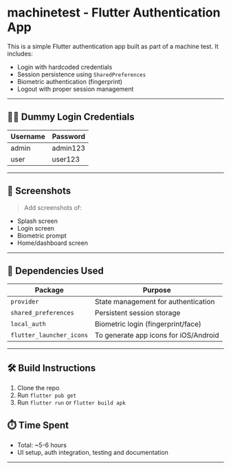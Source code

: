 
# machinetest - Flutter Authentication App

This is a simple Flutter authentication app built as part of a machine test. It includes:

- Login with hardcoded credentials
- Session persistence using `SharedPreferences`
- Biometric authentication (fingerprint)
- Logout with proper session management

---

## 🧑‍💻 Dummy Login Credentials

| Username | Password     |
|----------|--------------|
| admin    | admin123     |
| user     | user123      |

---

## 📸 Screenshots

> Add screenshots of:
- Splash screen
- Login screen
- Biometric prompt
- Home/dashboard screen

---

## 🧩 Dependencies Used

| Package                | Purpose                                      |
|------------------------|----------------------------------------------|
| `provider`             | State management for authentication          |
| `shared_preferences`   | Persistent session storage                   |
| `local_auth`           | Biometric login (fingerprint/face)          |
| `flutter_launcher_icons` | To generate app icons for iOS/Android    |

---

## 🛠️ Build Instructions

1. Clone the repo
2. Run `flutter pub get`
3. Run `flutter run` or `flutter build apk`


## ⏱️ Time Spent

- Total: ~5-6 hours
- UI setup, auth integration, testing and documentation

---
